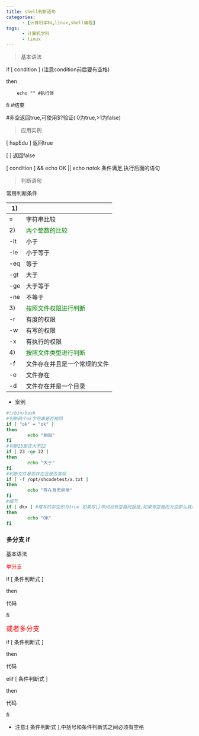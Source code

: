 ```yaml
---
title: shell判断语句
categories: 
      - [计算机学科,linux,shell编程]
tags:
      - 计算机学科
      - linux
---
```



> 基本语法

if [ condition ] (注意condition前后要有空格)

then
    
        echo "" #执行体

fi #结束

#非空返回true,可使用$?验证( 0为true,>1为false)

> 应用实例

[ hspEdu ] 返回true

[ ] 返回false

[ condition ] && echo OK || echo notok 条件满足,执行后面的语句

> 判断语句

常用判断条件

| 1)  |                                                 |
|-----|-------------------------------------------------|
| =   | 字符串比较                                      |
| 2)  | <font color='green'>两个整数的比较</font>       |
| -lt | 小于                                            |
| -le | 小于等于                                        |
| -eq | 等于                                            |
| -gt | 大于                                            |
| -ge | 大于等于                                        |
| -ne | 不等于                                          |
| 3)  | <font color='green'>按照文件权限进行判断</font> |
| -r  | 有度的权限                                      |
| -w  | 有写的权限                                      |
| -x  | 有执行的权限                                    |
| 4)  | <font color='green'>按照文件类型进行判断</font> |
| -f  | 文件存在并且是一个常规的文件                    |
| -e  | 文件存在                                        |
| -d  | 文件存在并是一个目录                            |

- 案例

```bash
#!/bin/bash
#判断两个ok字符串是否相同
if [ "ok" = "ok" ]
then 
        echo "相同"
fi
#判断23是否大于22
if [ 23 -ge 22 ]
then
        echo "大于"
fi
#判断文件是否存在且是否常规
if [ -f /opt/shcodetest/a.txt ]
then
        echo "存在且无异常"
fi
#细节
if [ dkx ] #瞎写的非空即为true 如果写[]中间没有空格则报错,如果有空格而为空那么就是false不输出then中的echo
then
        echo "OK"
fi
```

### 多分支 if

基本语法

<font color='red'>单分支</font>

if [ 条件判断式 ]

then

代码

fi

<font color='red' size=4>或者多分支</font>

if [ 条件判断式 ]

then

代码

elif [ 条件判断式 ]

then

代码

fi

- 注意:[ 条件判断式 ],中括号和条件判断式之间必须有空格

